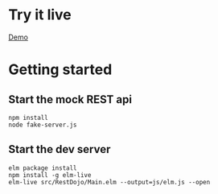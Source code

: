 # Try it live

 [Demo](https://karandit.github.io/rest_dojo_web/)

# Getting started

## Start the mock REST api

    npm install
    node fake-server.js

## Start the dev server

    elm package install
    npm install -g elm-live
    elm-live src/RestDojo/Main.elm --output=js/elm.js --open
